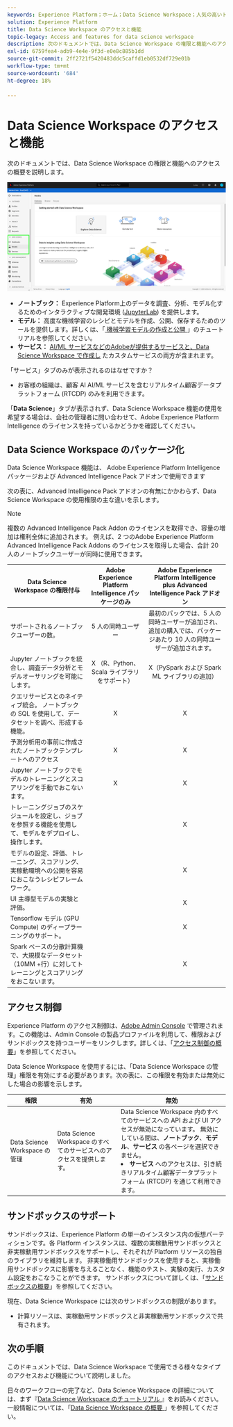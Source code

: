 ```yaml
---
keywords: Experience Platform；ホーム；Data Science Workspace；人気の高いトピック；アクセス制御；サンドボックス；インテリジェンスパック；dsw 機能；dsw アクセス；Adobe Experience Platformインテリジェンス；インテリジェンス；aep インテリジェンスパッケージ
solution: Experience Platform
title: Data Science Workspace のアクセスと機能
topic-legacy: Access and features for data science workspace
description: 次のドキュメントでは、Data Science Workspace の権限と機能へのアクセスの概要を説明します。
exl-id: 6759fea4-adb9-4e4e-9f3d-e0e8c885b1dd
source-git-commit: 2ff2721f5420483ddc5caffd1eb0532df729e01b
workflow-type: tm+mt
source-wordcount: '684'
ht-degree: 18%

---
```


# Data Science Workspace のアクセスと機能

次のドキュメントでは、Data Science Workspace の権限と機能へのアクセスの概要を説明します。

![DSW タブ](./images/access/platform-tabs.png)

- **ノートブック：** Experience Platform上のデータを調査、分析、モデル化するためのインタラクティブな開発環境 ([JupyterLab](./jupyterlab/overview.md)) を提供します。
- **モデル：** 高度な機械学習のレシピとモデルを作成、公開、保存するためのツールを提供します。詳しくは、「[ 機械学習モデルの作成と公開 ](./models-recipes/create-publish-model.md)」のチュートリアルを参照してください。
- **サービス：**  [AI/ML サービスなどのAdobeが提供するサービスと、Data Science Workspace で作成し](../intelligent-services/home.md) たカスタムサービスの両方が含まれます。

「サービス」タブのみが表示されるのはなぜですか？

- お客様の組織は、顧客 AI AI/ML サービスを含むリアルタイム顧客データプラットフォーム (RTCDP) のみを利用できます。

「**Data Science**」タブが表示されず、Data Science Workspace 機能の使用を希望する場合は、会社の管理者に問い合わせて、Adobe Experience Platform Intelligence のライセンスを持っているかどうかを確認してください。

## Data Science Workspace のパッケージ化

Data Science Workspace 機能は、 Adobe Experience Platform Intelligence パッケージおよび Advanced Intelligence Pack アドオンで使用できます

次の表に、Advanced Intelligence Pack アドオンの有無にかかわらず、Data Science Workspace の使用権限の主な違いを示します。

>[!NOTE]
>
>複数の Advanced Intelligence Pack Addon のライセンスを取得でき、容量の増加は権利全体に追加されます。 例えば、2 つのAdobe Experience Platform Advanced Intelligence Pack Addons のライセンスを取得した場合、合計 20 人のノートブックユーザーが同時に使用できます。

| Data Science Workspace の権限付与 | Adobe Experience Platform Intelligence パッケージのみ | Adobe Experience Platform Intelligence plus Advanced Intelligence Pack アドオン |
| --- | :---: | :---: |
| サポートされるノートブックユーザーの数。 | 5 人の同時ユーザー | 最初のパックでは、5 人の同時ユーザーが追加され、追加の購入では、パッケージあたり 10 人の同時ユーザーが追加されます。 |
| Jupyter ノートブックを統合し、調査データ分析とモデルオーサリングを可能にします。 | X （R、Python、Scala ライブラリをサポート） | X（PySpark および Spark ML ライブラリの追加） |
| クエリサービスとのネイティブ統合。 ノートブックの SQL を使用して、データセットを調べ、形成する機能。 | X | X |
| 予測分析用の事前に作成されたノートブックテンプレートへのアクセス | X | X |
| Jupyter ノートブックでモデルのトレーニングとスコアリングを手動でおこないます。 | X | X |
| トレーニングジョブのスケジュールを設定し、ジョブを参照する機能を使用して、モデルをデプロイし、操作します。 |  | X |
| モデルの設定、評価、トレーニング、スコアリング、実稼動環境への公開を容易におこなうレシピフレームワーク。 |  | X |
| UI 主導型モデルの実験と評価。 |  | X |
| Tensorflow モデル (GPU Compute) のディープラーニングのサポート。 |  | X |
| Spark ベースの分散計算機で、大規模なデータセット（10MM +行）に対してトレーニングとスコアリングをおこないます。 |  | X |

## アクセス制御

Experience Platform のアクセス制御は、[Adobe Admin Console](https://adminconsole.adobe.com) で管理されます。この機能は、Admin Console の製品プロファイルを利用して、権限およびサンドボックスを持つユーザーをリンクします。詳しくは、「[アクセス制御の概要](../access-control/home.md)」を参照してください。

 Data Science Workspace を使用するには、「Data Science Workspace の管理」権限を有効にする必要があります。次の表に、この権限を有効または無効にした場合の影響を示します。

| 権限 | 有効 | 無効 |
|---|---|---|
| Data Science Workspace の管理 | Data Science Workspace のすべてのサービスへのアクセスを提供します。 | Data Science Workspace 内のすべてのサービスへの API および UI アクセスが無効になっています。 無効にしている間は、**ノートブック**、**モデル**、**サービス** の各ページを選択できません。 <li>**サービス** へのアクセスは、引き続きリアルタイム顧客データプラットフォーム (RTCDP) を通じて利用できます。</li> |

## サンドボックスのサポート

サンドボックスは、Experience Platform の単一のインスタンス内の仮想パーティションです。各 Platform インスタンスは、複数の実稼動用サンドボックスと非実稼動用サンドボックスをサポートし、それぞれが Platform リソースの独自のライブラリを維持します。 非実稼働用サンドボックスを使用すると、実稼働用サンドボックスに影響を与えることなく、機能のテスト、実験の実行、カスタム設定をおこなうことができます。 サンドボックスについて詳しくは、「[サンドボックスの概要](../sandboxes/home.md)」を参照してください。

現在、Data Science Workspace には次のサンドボックスの制限があります。

- 計算リソースは、実稼動用サンドボックスと非実稼動用サンドボックスで共有されます。

## 次の手順

このドキュメントでは、Data Science Workspace で使用できる様々なタイプのアクセスおよび機能について説明しました。

日々のワークフローの完了など、Data Science Workspace の詳細については、まず『[Data Science Workspace のチュートリアル ](./walkthrough.md)』をお読みください。 一般情報については、「[Data Science Workspace の概要 ](./home.md)」を参照してください。
